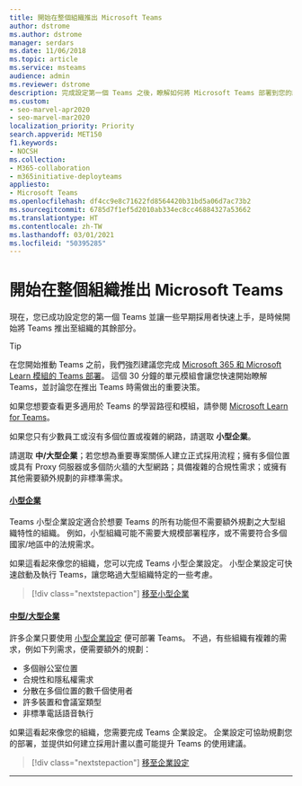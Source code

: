 ```yaml
---
title: 開始在整個組織推出 Microsoft Teams
author: dstrome
ms.author: dstrome
manager: serdars
ms.date: 11/06/2018
ms.topic: article
ms.service: msteams
audience: admin
ms.reviewer: dstrome
description: 完成設定第一個 Teams 之後，瞭解如何將 Microsoft Teams 部署到您的組織。
ms.custom:
- seo-marvel-apr2020
- seo-marvel-mar2020
localization_priority: Priority
search.appverid: MET150
f1.keywords:
- NOCSH
ms.collection:
- M365-collaboration
- m365initiative-deployteams
appliesto:
- Microsoft Teams
ms.openlocfilehash: df4cc9e8c71622fd8564420b31bd5a06d7ac73b2
ms.sourcegitcommit: 6785d7f1ef5d2010ab334ec8cc46884327a53662
ms.translationtype: HT
ms.contentlocale: zh-TW
ms.lasthandoff: 03/01/2021
ms.locfileid: "50395285"
---
```

# <a name="start-your-organization-wide-rollout-of-microsoft-teams"></a>開始在整個組織推出 Microsoft Teams

現在，您已成功設定您的第一個 Teams 並讓一些早期採用者快速上手，是時候開始將 Teams 推出至組織的其餘部分。

> [!TIP]
> 在您開始推動 Teams 之前，我們強烈建議您完成 [Microsoft 365 和 Microsoft Learn 模組的 Teams 部署](/learn/modules/m365-teams-collab-prepare-deployment/)。 這個 30 分鐘的單元模組會讓您快速開始瞭解 Teams，並討論您在推出 Teams 時需做出的重要決策。
>
> 如果您想要查看更多適用於 Teams 的學習路徑和模組，請參閱 [Microsoft Learn for Teams](/learn/teams/)。

如果您只有少數員工或沒有多個位置或複雜的網路，請選取 **小型企業**。

請選取 **中/大型企業**；若您想為重要專案關係人建立正式採用流程；擁有多個位置或具有 Proxy 伺服器或多個防火牆的大型網路；具備複雜的合規性需求；或擁有其他需要額外規劃的非標準需求。

#### <a name="small-business"></a>[小型企業](#tab/SmallBusiness)

Teams 小型企業設定適合於想要 Teams 的所有功能但不需要額外規劃之大型組織特性的組織。 例如，小型組織可能不需要大規模部署程序，或不需要符合多個國家/地區中的法規需求。

如果這看起來像您的組織，您可以完成 Teams 小型企業設定。 小型企業設定可快速啟動及執行 Teams，讓您略過大型組織特定的一些考慮。

> [!div class="nextstepaction"]
> [移至小型企業](deploy-small-business.md)

#### <a name="mediumlarge-business"></a>[中型/大型企業](#tab/LargeBusiness)

許多企業只要使用 [小型企業設定](deploy-small-business.md) 便可部署 Teams。 不過，有些組織有複雜的需求，例如下列需求，便需要額外的規劃：

- 多個辦公室位置
- 合規性和隱私權需求
- 分散在多個位置的數千個使用者
- 許多裝置和會議室類型
- 非標準電話語音執行

如果這看起來像您的組織，您需要完成 Teams 企業設定。 企業設定可協助規劃您的部署，並提供如何建立採用計畫以盡可能提升 Teams 的使用建議。

> [!div class="nextstepaction"]
> [移至企業設定](deploy-advanced.md)

---
